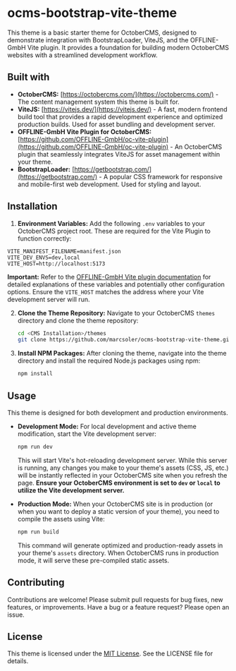 # ocms-bootstrap-vite-theme


This theme is a basic starter theme for OctoberCMS, designed to demonstrate integration with BootstrapLoader, ViteJS, and the OFFLINE-GmbH Vite plugin. It provides a foundation for building modern OctoberCMS websites with a streamlined development workflow.

## Built with

*   **OctoberCMS:** [https://octobercms.com/](https://octobercms.com/) - The content management system this theme is built for.
*   **ViteJS:** [https://vitejs.dev/](https://vitejs.dev/) - A fast, modern frontend build tool that provides a rapid development experience and optimized production builds. Used for asset bundling and development server.
*   **OFFLINE-GmbH Vite Plugin for OctoberCMS:** [https://github.com/OFFLINE-GmbH/oc-vite-plugin](https://github.com/OFFLINE-GmbH/oc-vite-plugin) - An OctoberCMS plugin that seamlessly integrates ViteJS for asset management within your theme.
*   **BootstrapLoader:** [https://getbootstrap.com/](https://getbootstrap.com/) -  A popular CSS framework for responsive and mobile-first web development. Used for styling and layout.

## Installation

1. **Environment Variables:** Add the following `.env` variables to your OctoberCMS project root. These are required for the Vite Plugin to function correctly:

```dotenv
VITE_MANIFEST_FILENAME=manifest.json
VITE_DEV_ENVS=dev,local
VITE_HOST=http://localhost:5173
```

**Important:** Refer to the [OFFLINE-GmbH Vite plugin documentation](https://github.com/OFFLINE-GmbH/oc-vite-plugin) for detailed explanations of these variables and potentially other configuration options. Ensure the `VITE_HOST` matches the address where your Vite development server will run.

2. **Clone the Theme Repository:** Navigate to your OctoberCMS `themes` directory and clone the theme repository:

    ```sh
    cd <CMS Installation>/themes
    git clone https://github.com/marcsoler/ocms-bootstrap-vite-theme.git
    ```

3. **Install NPM Packages:**  After cloning the theme, navigate into the theme directory and install the required Node.js packages using npm:

    ```sh
    npm install
    ```

## Usage

This theme is designed for both development and production environments.

*   **Development Mode:** For local development and active theme modification, start the Vite development server:

    ```sh
    npm run dev
    ```

    This will start Vite's hot-reloading development server.  While this server is running, any changes you make to your theme's assets (CSS, JS, etc.) will be instantly reflected in your OctoberCMS site when you refresh the page. **Ensure your OctoberCMS environment is set to `dev` or `local` to utilize the Vite development server.**

*   **Production Mode:** When your OctoberCMS site is in production (or when you want to deploy a static version of your theme), you need to compile the assets using Vite:

    ```sh
    npm run build
    ```

    This command will generate optimized and production-ready assets in your theme's `assets` directory.  When OctoberCMS runs in production mode, it will serve these pre-compiled static assets.

## Contributing

Contributions are welcome! Please submit pull requests for bug fixes, new features, or improvements. Have a bug or a
feature request? Please open an issue.

## License

This theme is licensed under the [MIT License](LICENSE). See the LICENSE file for details.
